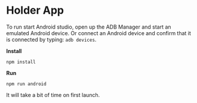# Holder App

To run start Android studio, open up the ADB Manager and start an emulated Android device. Or connect an Android device and confirm that it is connected by typing: `adb devices`.

**Install**
```
npm install
```

**Run**
```
npm run android
```

It will take a bit of time on first launch.